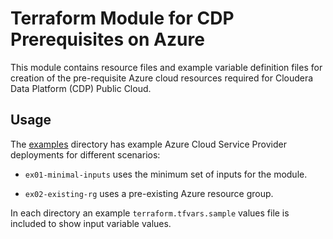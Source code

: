 # Terraform Module for CDP Prerequisites on Azure

This module contains resource files and example variable definition files for creation of the pre-requisite Azure cloud resources required for Cloudera Data Platform (CDP) Public Cloud.

## Usage

The [examples](./examples) directory has example Azure Cloud Service Provider deployments for different scenarios:

* `ex01-minimal-inputs` uses the minimum set of inputs for the module.

* `ex02-existing-rg` uses a pre-existing Azure resource group.

In each directory an example `terraform.tfvars.sample` values file is included to show input variable values.
